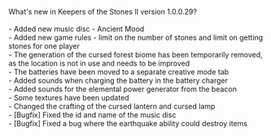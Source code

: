 What's new in Keepers of the Stones II version 1.0.0.29?<br />
<br />- Added new music disc - Ancient Mood
<br />- Added new game rules - limit on the number of stones and limit on getting stones for one player
<br />- The generation of the cursed forest biome has been temporarily removed, as the location is not in use and needs to be improved
<br />- The batteries have been moved to a separate creative mode tab
<br />- Added sounds when charging the battery in the battery charger
<br />- Added sounds for the elemental power generator from the beacon
<br />- Some textures have been updated
<br />- Changed the crafting of the cursed lantern and cursed lamp
<br />- [Bugfix] Fixed the id and name of the music disc
<br />- [Bugfix] Fixed a bug where the earthquake ability could destroy items